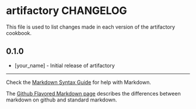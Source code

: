artifactory CHANGELOG
=====================

This file is used to list changes made in each version of the artifactory cookbook.

0.1.0
-----
- [your_name] - Initial release of artifactory

- - -
Check the [Markdown Syntax Guide](http://daringfireball.net/projects/markdown/syntax) for help with Markdown.

The [Github Flavored Markdown page](http://github.github.com/github-flavored-markdown/) describes the differences between markdown on github and standard markdown.
